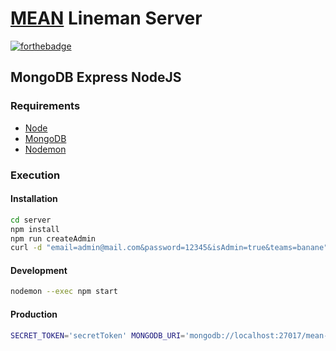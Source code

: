 # [MEAN](http://mean.io/) Lineman Server

[![forthebadge](http://forthebadge.com/images/badges/built-with-love.svg)](http://forthebadge.com)

## MongoDB Express NodeJS

### Requirements

-   [Node](https://doc.ubuntu-fr.org/nodejs#depuis_un_ppa)
-   [MongoDB](https://doc.ubuntu-fr.org/mongodb#installation)
-   [Nodemon](http://nodemon.io/)

### Execution

#### Installation

```bash
cd server
npm install
npm run createAdmin
curl -d "email=admin@mail.com&password=12345&isAdmin=true&teams=banane" -H "Content-Type: application/x-www-form-urlencoded" -X POST http://localhost:3000/
```

#### Development

```bash
nodemon --exec npm start
```

#### Production

```bash
SECRET_TOKEN='secretToken' MONGODB_URI='mongodb://localhost:27017/mean-lineman-server' npm start
```
